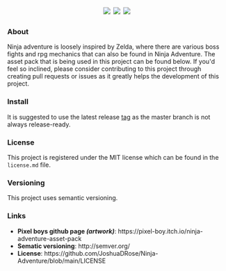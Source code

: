 <div align="center">
  <h1>
  <img src="https://img.shields.io/website?down_color=lightgrey&down_message=offline&style=for-the-badge&up_color=yellow&up_message=online&url=https%3A%2F%2Fjoshuadrose.github.io%2FNinja-Adventure%2F">
  <img src="https://img.shields.io/github/license/JoshuaDRose/Ninja-Adventure?color=9cf&style=for-the-badge">
  <img src='https://img.shields.io/github/v/release/JoshuaDRose/ninja-adventure?include_prereleases&sort=semver&style=for-the-badge'>
  </h1>
</div>


<h3>About</h3>
<p align="left">
Ninja adventure is loosely inspired by Zelda, where there are various boss fights and
rpg mechanics that can also be found in Ninja Adventure. The asset pack that is being used
in this project can be found below. If you'd feel so inclined, please consider contributing to 
this project through creating pull requests or issues as it greatly helps the development of this project.
</p>

<h3>Install</h3>
It is suggested to use the latest release <a href=https://github.com/JoshuaDRose/Ninja-Adventure/tags>tag</a>
as the master branch is not always release-ready.

<h3>License</h3>
<p align="left">
This project is registered under the MIT license which can be found in the <code>license.md</code> file.
</p>

<p align="left">
<h3>Versioning</h3>
This project uses semantic versioning.
</p>

<p align="left">
<h3>Links</h3>
<ul>
  <li><b>Pixel boys github page <i>(artwork)</i></b>: https://pixel-boy.itch.io/ninja-adventure-asset-pack </li>
  <li><b>Sematic versioning</b>: http://semver.org/</li>
  <li><b>License</b>: https://github.com/JoshuaDRose/Ninja-Adventure/blob/main/LICENSE</li>
